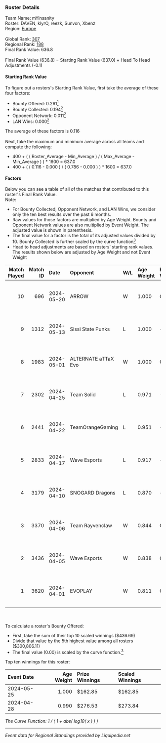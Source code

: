 ### Roster Details<br />
Team Name: mYinsanity<br />
Roster: DAVEN, klyrO, reezk, Sunvon, Xbenz<br />
Region: [Europe]( ../standings_europe.md)<br />
<br />
Global Rank: [307](../standings_global.md)<br />
Regional Rank: [188]( ../standings_europe.md)<br />
Final Rank Value:  636.8<br />
<br />
Final Rank Value (636.8) = Starting Rank Value (637.0) + Head To Head Adjustments (-0.1)<br />

#### Starting Rank Value<br />
To figure out a rosters's Starting Rank Value, first take the average of these four factors:<br />
- Bounty Offered: 0.261[<sup>1</sup>](#table2)
- Bounty Collected: 0.194[<sup>2</sup>](#table1)
- Opponent Network: 0.011[<sup>2</sup>](#table1)
- LAN Wins: 0.000[<sup>2</sup>](#table1)

The average of these factors is 0.116<br />
<br />
Next, take the maximum and minimum average across all teams and compute the following:<br />
- 400 + ( ( Roster_Average - Min_Average ) / ( Max_Average - Min_Average ) ) * 1600 = 637.0
- 400 + ( ( 0.116 - 0.000 ) / ( 0.786 - 0.000 ) ) * 1600 = 637.0


#### Factors<br />
Below you can see a table of all of the matches that contributed to this roster's Final Rank Value.<br />
Note:<br />

- For Bounty Collected, Opponent Network, and LAN Wins, we consider only the ten best results over the past 6 months.
- Raw values for those factors are multiplied by Age Weight. Bounty and Opponent Network values are also multiplied by Event Weight. The adjusted value is shown in parenthesis.
- The final value for a factor is the total of its adjusted values divided by 10. Bounty Collected is further scaled by the curve function[<sup>3</sup>](#curveFunction)
- Head to head adjustments are based on rosters' starting rank values. The results shown below are adjusted by Age Weight and not Event Weight
<span id="table1"></span><br />


| Match Played | Match ID | Date       | Opponent            | W/L | Age Weight | Event Weight | Bounty Collected | Opponent Network | LAN Wins  | H2H Adj. | Roster                                |
| -: | -: | :- | :- | :- | :- | :- | :- | :- | :- | -: | :- |
|           10 |      696 | 2024-05-20 | ARROW               | W   | 1.000      | 0.143        | 0.002 (0.000)    | 0.344 (0.049)    | 0 (0.000) |    20.31 | DAVEN, klyrO, reezk, Sunvon, Xbenz    |
|            9 |     1312 | 2024-05-13 | Sissi State Punks   | L   | 1.000      | -            | -                | -                | -         |   -14.25 | DAVEN, klyrO, Rand, reezk, Xbenz      |
|            8 |     1983 | 2024-05-01 | ALTERNATE aTTaX Evo | W   | 1.000      | 0.143        | 0.002 (0.000)    | 0.239 (0.034)    | 0 (0.000) |    18.25 | DAVEN, klyrO, Rand, reezk, Xbenz      |
|            7 |     2302 | 2024-04-25 | Team Solid          | L   | 0.971      | -            | -                | -                | -         |   -16.75 | DAVEN, klyrO, NoRulezZ, reezk, Sunvon |
|            6 |     2441 | 2024-04-22 | TeamOrangeGaming    | L   | 0.951      | -            | -                | -                | -         |   -10.28 | DAVEN, klyrO, reezk, Sunvon, Xbenz    |
|            5 |     2833 | 2024-04-17 | Wave Esports        | L   | 0.917      | -            | -                | -                | -         |   -17.20 | DAVEN, klyrO, reezk, Sunvon, Xbenz    |
|            4 |     3179 | 2024-04-10 | SNOGARD Dragons     | L   | 0.870      | -            | -                | -                | -         |   -10.62 | DAVEN, klyrO, reezk, Sunvon, Xbenz    |
|            3 |     3370 | 2024-04-06 | Team Rayvenclaw     | W   | 0.844      | 0.143        | 0.000 (0.000)    | 0.048 (0.006)    | 0 (0.000) |     7.97 | DAVEN, klyrO, reezk, Sunvon, Xbenz    |
|            2 |     3436 | 2024-04-05 | Wave Esports        | W   | 0.838      | 0.143        | 0.001 (0.000)    | 0.143 (0.017)    | 0 (0.000) |    10.82 | DAVEN, klyrO, reezk, Sunvon, Xbenz    |
|            1 |     3620 | 2024-04-01 | EVOPLAY             | W   | 0.811      | 0.143        | 0.000 (0.000)    | 0.015 (0.002)    | 0 (0.000) |    11.60 | DAVEN, klyrO, reezk, Sunvon, Xbenz    |

<br />
<span id="table2"></span><br />
To calculate a roster's Bounty Offered:<br />

- First, take the sum of their top 10 scaled winnings ($436.69)
- Divide that value by the 5th highest value among all rosters ($300,806.11)
- The final value (0.00) is scaled by the curve function.[<sup>3</sup>](#curveFunction)

Top ten winnings for this roster:<br />

| Event Date | Age Weight | Prize Winnings | Scaled Winnings |
| :- | -: | :- | :- |
| 2024-05-25 |      1.000 | $162.85        | $162.85         |
| 2024-04-28 |      0.990 | $276.53        | $273.84         |


<span id="curveFunction"></span>_The Curve Function: 1 / ( 1 + abs( log10( x ) ) )_<br />

---
_Event data for Regional Standings provided by Liquipedia.net_<br />
